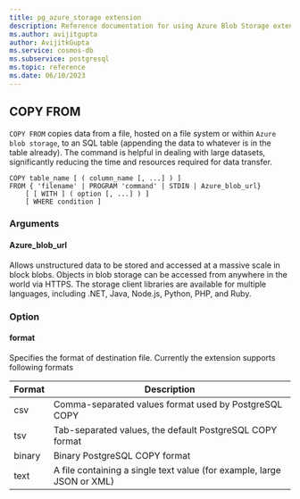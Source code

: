 ```yaml
---
title: pg_azure_storage extension
description: Reference documentation for using Azure Blob Storage extension
ms.author: avijitgupta
author: AvijitkGupta
ms.service: cosmos-db
ms.subservice: postgresql
ms.topic: reference
ms.date: 06/10/2023
---
```


## COPY FROM

`COPY FROM` copies data from a file, hosted on a file system or within `Azure blob storage`, to an SQL table (appending the data to whatever is in the table already). The command is helpful in dealing with large datasets, significantly reducing the time and resources required for data transfer.

```postgresql
COPY table_name [ ( column_name [, ...] ) ]
FROM { 'filename' | PROGRAM 'command' | STDIN | Azure_blob_url}
    [ [ WITH ] ( option [, ...] ) ]
    [ WHERE condition ]
```

### Arguments
#### Azure_blob_url
Allows unstructured data to be stored and accessed at a massive scale in block blobs. Objects in blob storage can be accessed from anywhere in the world via HTTPS. The storage client libraries are available for multiple languages, including .NET, Java, Node.js, Python, PHP, and Ruby.

### Option
#### format
Specifies the format of destination file. Currently the extension supports following formats

| **Format** | **Description**                                                         |
|------------|-------------------------------------------------------------------------|
| csv        | Comma-separated values format used by PostgreSQL COPY                   |
| tsv        | Tab-separated values, the default PostgreSQL COPY format                |
| binary     | Binary PostgreSQL COPY format                                           |
| text       | A file containing a single text value (for example, large JSON or XML)  |